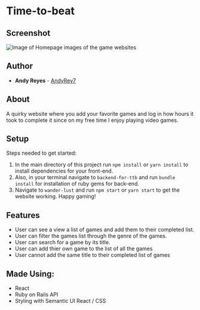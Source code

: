 # Time-to-beat

## Screenshot

![Image of Homepage](./screenshot/homepage.png)  images of the game websites


## Author

* **Andy Reyes** - [AndyRey7](https://github.com/AndyRey7)

## About
A quirky website where you add your favorite games and log in how hours it took to complete it since on my free time I enjoy playing video games.

## Setup

Steps needed to get started:

1. In the main directory of this project run `npm install` or `yarn install` to install dependencies for your front-end.
2. Also, in your terminal navigate to `backend-for-ttb` and run  `bundle install` for installation of ruby gems for back-end.
3. Navigate to `wander-lust` and run `npm start` or `yarn start` to get the website working. Happy gaming!


## Features

* User can see a view a list of games and add them to their completed list.
* User can filter the games list through the genre of the games.
* User can search for a game by its title.
* User can add thier own game to the list of all the games
* User cannot add the same title to their completed list of games 


## Made Using:

* React
* Ruby on Rails API
* Styling with Semantic UI React / CSS
